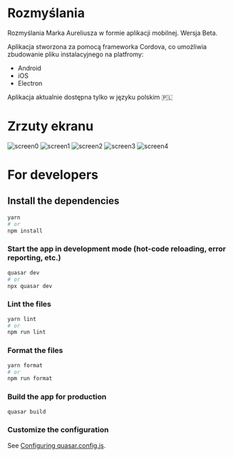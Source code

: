 # Rozmyślania

Rozmyślania Marka Aureliusza w formie aplikacji mobilnej. Wersja Beta.

Aplikacja stworzona za pomocą frameworka Cordova, co umożliwia zbudowanie pliku instalacyjnego na platfromy:

- Android
- iOS
- Electron

Aplikacja aktualnie dostępna tylko w języku polskim 🇵🇱

# Zrzuty ekranu

![screen0](/doc/imgs/screen0.JPG)
![screen1](/doc/imgs/screen1.JPG)
![screen2](/doc/imgs/screen2.JPG)
![screen3](/doc/imgs/screen3.JPG)
![screen4](/doc/imgs/screen4.JPG)

# For developers

## Install the dependencies

```bash
yarn
# or
npm install
```

### Start the app in development mode (hot-code reloading, error reporting, etc.)

```bash
quasar dev
# or
npx quasar dev
```

### Lint the files

```bash
yarn lint
# or
npm run lint
```

### Format the files

```bash
yarn format
# or
npm run format
```

### Build the app for production

```bash
quasar build
```

### Customize the configuration

See [Configuring quasar.config.js](https://v2.quasar.dev/quasar-cli-vite/quasar-config-js).
